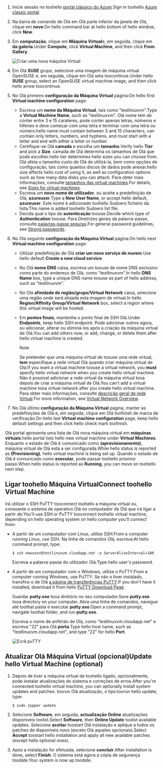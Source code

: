 1. <span data-ttu-id="1ded6-101">Inicie sessão no toohello [portal clássico do Azure](http://manage.windowsazure.com).</span><span class="sxs-lookup"><span data-stu-id="1ded6-101">Sign in toohello [Azure classic portal](http://manage.windowsazure.com).</span></span>  
2. <span data-ttu-id="1ded6-102">Na barra de comando de Olá em Olá parte inferior da janela de Olá, clique em **novo**.</span><span class="sxs-lookup"><span data-stu-id="1ded6-102">On hello command bar at hello bottom of hello window, click **New**.</span></span>
3. <span data-ttu-id="1ded6-103">Em **computação**, clique em **Máquina Virtual**e, em seguida, clique em **da galeria**.</span><span class="sxs-lookup"><span data-stu-id="1ded6-103">Under **Compute**, click **Virtual Machine**, and then click **From Gallery**.</span></span>
   
    ![Criar uma nova máquina Virtual][Image1]
4. <span data-ttu-id="1ded6-105">Em Olá **SUSE** grupo, selecione uma imagem de máquina virtual OpenSUSE e, em seguida, clique em Olá seta toocontinue.</span><span class="sxs-lookup"><span data-stu-id="1ded6-105">Under hello **SUSE** group, select an OpenSUSE virtual machine image, and then click hello arrow toocontinue.</span></span>
5. <span data-ttu-id="1ded6-106">No Olá primeiro **configuração da Máquina Virtual** página:</span><span class="sxs-lookup"><span data-stu-id="1ded6-106">On hello first **Virtual machine configuration** page:</span></span>
   
   * <span data-ttu-id="1ded6-107">Escreva um **nome da Máquina Virtual**, tais como "testlinuxvm".</span><span class="sxs-lookup"><span data-stu-id="1ded6-107">Type a **Virtual Machine Name**, such as "testlinuxvm".</span></span> <span data-ttu-id="1ded6-108">Olá nome tem de conter entre 3 e 15 carateres, pode conter apenas letras, números e hífenes e deve começar com uma letra e terminar com uma letra ou número.</span><span class="sxs-lookup"><span data-stu-id="1ded6-108">hello name must contain between 3 and 15 characters, can contain only letters, numbers, and hyphens, and must start with a letter and end with either a letter or number.</span></span>
   * <span data-ttu-id="1ded6-109">Certifique-se Olá **camada** e escolha um **tamanho**.</span><span class="sxs-lookup"><span data-stu-id="1ded6-109">Verify hello **Tier** and pick a **Size**.</span></span> <span data-ttu-id="1ded6-110">camada de Olá determina os tamanhos de Olá que pode escolher.</span><span class="sxs-lookup"><span data-stu-id="1ded6-110">hello tier determines hello sizes you can choose from.</span></span> <span data-ttu-id="1ded6-111">Olá afeta o tamanho custo de Olá de utilizá-la, bem como opções de configuração, tais como quantos discos de dados pode anexar.</span><span class="sxs-lookup"><span data-stu-id="1ded6-111">hello size affects hello cost of using it, as well as configuration options such as how many data disks you can attach.</span></span> <span data-ttu-id="1ded6-112">Para obter mais informações, consulte [tamanhos das virtual machines](../articles/virtual-machines/linux/sizes.md?toc=%2fazure%2fvirtual-machines%2flinux%2ftoc.json).</span><span class="sxs-lookup"><span data-stu-id="1ded6-112">For details, see [Sizes for virtual machines](../articles/virtual-machines/linux/sizes.md?toc=%2fazure%2fvirtual-machines%2flinux%2ftoc.json).</span></span>
   * <span data-ttu-id="1ded6-113">Escreva um **novo nome de utilizador**, ou aceite a predefinição de Olá, **azureuser**.</span><span class="sxs-lookup"><span data-stu-id="1ded6-113">Type a **New User Name**, or accept hello default, **azureuser**.</span></span> <span data-ttu-id="1ded6-114">Este nome é adicionado toohello Sudoers ficheiro da lista.</span><span class="sxs-lookup"><span data-stu-id="1ded6-114">This name is added toohello Sudoers list file.</span></span>
   * <span data-ttu-id="1ded6-115">Decida qual o tipo de **autenticação** toouse.</span><span class="sxs-lookup"><span data-stu-id="1ded6-115">Decide which type of **Authentication** toouse.</span></span> <span data-ttu-id="1ded6-116">Para Diretrizes gerais da palavra-passe, consulte [palavras-passe seguras](http://msdn.microsoft.com/library/ms161962.aspx).</span><span class="sxs-lookup"><span data-stu-id="1ded6-116">For general password guidelines, see [Strong passwords](http://msdn.microsoft.com/library/ms161962.aspx).</span></span>
6. <span data-ttu-id="1ded6-117">No Olá seguinte **configuração da Máquina Virtual** página:</span><span class="sxs-lookup"><span data-stu-id="1ded6-117">On hello next **Virtual machine configuration** page:</span></span>
   
   * <span data-ttu-id="1ded6-118">Utilizar predefinição de Olá **criar um novo serviço de nuvem**.</span><span class="sxs-lookup"><span data-stu-id="1ded6-118">Use hello default **Create a new cloud service**.</span></span>
   * <span data-ttu-id="1ded6-119">No Olá **nome DNS** caixa, escreva um toouse de nome DNS exclusivo como parte do endereço de Olá, como "testlinuxvm".</span><span class="sxs-lookup"><span data-stu-id="1ded6-119">In hello **DNS Name** box, type a unique DNS name toouse as part of hello address, such as "testlinuxvm".</span></span>
   * <span data-ttu-id="1ded6-120">No Olá **afinidade de região/grupo/Virtual Network** caixa, selecione uma região onde será alojada esta imagem de virtual.</span><span class="sxs-lookup"><span data-stu-id="1ded6-120">In hello **Region/Affinity Group/Virtual Network** box, select a region where this virtual image will be hosted.</span></span>
   * <span data-ttu-id="1ded6-121">Em **pontos finais**, mantenha o ponto final de SSH Olá.</span><span class="sxs-lookup"><span data-stu-id="1ded6-121">Under **Endpoints**, keep hello SSH endpoint.</span></span> <span data-ttu-id="1ded6-122">Pode adicionar outros agora, ou adicionar, alterar ou eliminá-los após a criação da máquina virtual de Olá.</span><span class="sxs-lookup"><span data-stu-id="1ded6-122">You can add others now, or add, change, or delete them after hello virtual machine is created.</span></span>
     
     > [!NOTE]
     > <span data-ttu-id="1ded6-123">Se pretender que uma máquina virtual de toouse uma rede virtual, **tem** especifique a rede virtual Olá quando criar máquina virtual de Olá.</span><span class="sxs-lookup"><span data-stu-id="1ded6-123">If you want a virtual machine toouse a virtual network, you **must** specify hello virtual network when you create hello virtual machine.</span></span> <span data-ttu-id="1ded6-124">Não é possível adicionar a rede virtual da máquina virtual tooa depois de criar a máquina virtual de Olá.</span><span class="sxs-lookup"><span data-stu-id="1ded6-124">You can't add a virtual machine tooa virtual network after you create hello virtual machine.</span></span> <span data-ttu-id="1ded6-125">Para obter mais informações, consulte [descrição geral de rede Virtual](../articles/virtual-network/virtual-networks-overview.md).</span><span class="sxs-lookup"><span data-stu-id="1ded6-125">For more information, see [Virtual Network Overview](../articles/virtual-network/virtual-networks-overview.md).</span></span>
     > 
     > 
7. <span data-ttu-id="1ded6-126">No Olá último **configuração da Máquina Virtual** página, manter as predefinições de Olá e, em seguida, clique em Olá toofinish de marca de verificação.</span><span class="sxs-lookup"><span data-stu-id="1ded6-126">On hello last **Virtual machine configuration** page, keep hello default settings and then click hello check mark toofinish.</span></span>

<span data-ttu-id="1ded6-127">Olá portal apresenta uma lista de Olá nova máquina virtual em **máquinas virtuais**.</span><span class="sxs-lookup"><span data-stu-id="1ded6-127">hello portal lists hello new virtual machine under **Virtual Machines**.</span></span> <span data-ttu-id="1ded6-128">Enquanto o estado de Olá é comunicado como **(aprovisionamento)**, máquina virtual de Olá está a ser configurada.</span><span class="sxs-lookup"><span data-stu-id="1ded6-128">While hello status is reported as **(Provisioning)**, hello virtual machine is being set up.</span></span> <span data-ttu-id="1ded6-129">Quando o estado de Olá é comunicado como **executar**, pode passar toohello próximo passo.</span><span class="sxs-lookup"><span data-stu-id="1ded6-129">When hello status is reported as **Running**, you can move on toohello next step.</span></span>

## <a name="connect-toohello-virtual-machine"></a><span data-ttu-id="1ded6-130">Ligar toohello Máquina Virtual</span><span class="sxs-lookup"><span data-stu-id="1ded6-130">Connect toohello Virtual Machine</span></span>
<span data-ttu-id="1ded6-131">Irá utilizar o SSH PuTTY tooconnect toohello a máquina virtual ou, consoante o sistema de operativo Olá no computador de Olá que irá ligar a partir de:</span><span class="sxs-lookup"><span data-stu-id="1ded6-131">You'll use SSH or PuTTY tooconnect toohello virtual machine, depending on hello operating system on hello computer you'll connect from:</span></span>

* <span data-ttu-id="1ded6-132">A partir de um computador com Linux, utilize SSH.</span><span class="sxs-lookup"><span data-stu-id="1ded6-132">From a computer running Linux, use SSH.</span></span> <span data-ttu-id="1ded6-133">Na linha de comandos Olá, escreva:</span><span class="sxs-lookup"><span data-stu-id="1ded6-133">At hello command prompt, type:</span></span>
  
    `$ ssh newuser@testlinuxvm.cloudapp.net -o ServerAliveInterval=180`
  
    <span data-ttu-id="1ded6-134">Escreva a palavra-passe do utilizador Olá.</span><span class="sxs-lookup"><span data-stu-id="1ded6-134">Type hello user's password.</span></span>
* <span data-ttu-id="1ded6-135">A partir de um computador com o Windows, utilize o PuTTY.</span><span class="sxs-lookup"><span data-stu-id="1ded6-135">From a computer running Windows, use PuTTY.</span></span> <span data-ttu-id="1ded6-136">Se não o tiver instalado, transfira-o de Olá [a página de transferências PuTTY][PuTTYDownload].</span><span class="sxs-lookup"><span data-stu-id="1ded6-136">If you don't have it installed, download it from hello [PuTTY Download Page][PuTTYDownload].</span></span>
  
    <span data-ttu-id="1ded6-137">Guardar **putty.exe** tooa diretório no seu computador.</span><span class="sxs-lookup"><span data-stu-id="1ded6-137">Save **putty.exe** tooa directory on your computer.</span></span> <span data-ttu-id="1ded6-138">Abra uma linha de comandos, navegue até toothat pasta e executar **putty.exe**.</span><span class="sxs-lookup"><span data-stu-id="1ded6-138">Open a command prompt, navigate toothat folder, and run **putty.exe**.</span></span>
  
    <span data-ttu-id="1ded6-139">Escreva o nome de anfitrião de Olá, como "testlinuxvm.cloudapp.net" e escreva "22" para Olá **porta**.</span><span class="sxs-lookup"><span data-stu-id="1ded6-139">Type hello host name, such as "testlinuxvm.cloudapp.net", and type "22" for hello **Port**.</span></span>
  
    ![Ecrã puTTY][Image6]  

## <a name="update-hello-virtual-machine-optional"></a><span data-ttu-id="1ded6-141">Atualizar Olá Máquina Virtual (opcional)</span><span class="sxs-lookup"><span data-stu-id="1ded6-141">Update hello Virtual Machine (optional)</span></span>
1. <span data-ttu-id="1ded6-142">Depois de tiver a máquina virtual de toohello ligado, opcionalmente, pode instalar atualizações do sistema e correções de erros.</span><span class="sxs-lookup"><span data-stu-id="1ded6-142">After you're connected toohello virtual machine, you can optionally install system updates and patches.</span></span> <span data-ttu-id="1ded6-143">toorun Olá atualização, o tipo:</span><span class="sxs-lookup"><span data-stu-id="1ded6-143">toorun hello update, type:</span></span>
   
    `$ sudo zypper update`
2. <span data-ttu-id="1ded6-144">Selecione **Software**, em seguida, **actualização Online** atualizações disponíveis toolist.</span><span class="sxs-lookup"><span data-stu-id="1ded6-144">Select **Software**, then **Online Update** toolist available updates.</span></span> <span data-ttu-id="1ded6-145">Selecione **aceitar** toostart Olá instalação e aplique a todos os patches de disponíveis novo (exceto Olá aqueles opcionais).</span><span class="sxs-lookup"><span data-stu-id="1ded6-145">Select **Accept** toostart hello installation and apply all new available patches (except hello optional ones).</span></span>
3. <span data-ttu-id="1ded6-146">Após a instalação for efetuada, selecione **concluir**.</span><span class="sxs-lookup"><span data-stu-id="1ded6-146">After installation is done, select **Finish**.</span></span>  <span data-ttu-id="1ded6-147">O sistema está agora a cópia de segurança toodate.</span><span class="sxs-lookup"><span data-stu-id="1ded6-147">Your system is now up toodate.</span></span>

[PuTTYDownload]: http://www.puttyssh.org/download.html

[Image1]: ./media/create-and-configure-opensuse-vm-in-portal/CreateVM.png

[Image6]: ./media/create-and-configure-opensuse-vm-in-portal/putty.png
